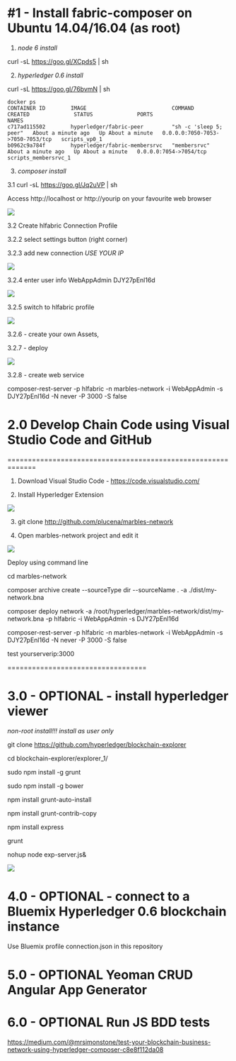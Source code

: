 #1 - Install fabric-composer on  Ubuntu 14.04/16.04 (as root)
=========================================================

1. _node 6 install_

curl -sL https://goo.gl/XCpds5 | sh

2. _hyperledger 0.6 install_

curl -sL https://goo.gl/76bvmN | sh


    docker ps
    CONTAINER ID        IMAGE                           COMMAND                  CREATED              STATUS              PORTS                              NAMES
    c717ad115502        hyperledger/fabric-peer         "sh -c 'sleep 5; peer"   About a minute ago   Up About a minute   0.0.0.0:7050-7053->7050-7053/tcp   scripts_vp0_1
    b0962c9a784f        hyperledger/fabric-membersrvc   "membersrvc"             About a minute ago   Up About a minute   0.0.0.0:7054->7054/tcp             scripts_membersrvc_1

3. _composer install_

3.1 curl -sL https://goo.gl/Jq2uVP | sh

Access http://localhost or http://yourip on your favourite web browser

![](https://raw.githubusercontent.com/plucena/hyperledger/master/composer/composer-ui.png)

3.2 Create hlfabric Connection Profile 

3.2.2 select settings button (right corner)

3.2.3 add new connection  *USE YOUR IP* 

![](https://raw.githubusercontent.com/plucena/hyperledger/master/composer/profile.png)

3.2.4 enter user info WebAppAdmin DJY27pEnl16d

![](https://raw.githubusercontent.com/plucena/hyperledger/master/composer/password.png)

3.2.5  switch to hlfabric profile

![](https://raw.githubusercontent.com/plucena/hyperledger/master/composer/select.png)

3.2.6 - create your own Assets, 

3.2.7 - deploy

![](https://raw.githubusercontent.com/plucena/hyperledger/master/composer/code.png)

3.2.8 - create web service 

composer-rest-server -p hlfabric -n marbles-network -i WebAppAdmin -s DJY27pEnl16d -N never -P 3000 -S false



# 2.0 Develop Chain Code using Visual Studio Code and GitHub
=============================================================

1. Download Visual Studio Code - https://code.visualstudio.com/

2. Install Hyperledger Extension

![](https://raw.githubusercontent.com/plucena/hyperledger/master/composer/ext.png)


3. git clone http://github.com/plucena/marbles-network

4. Open marbles-network project and  edit it

![](https://raw.githubusercontent.com/plucena/hyperledger/master/composer/marbles.png)


Deploy using command line

cd marbles-network

composer archive create --sourceType dir --sourceName . -a ./dist/my-network.bna
 
composer deploy network -a /root/hyperledger/marbles-network/dist/my-network.bna -p hlfabric -i  WebAppAdmin -s DJY27pEnl16d

composer-rest-server -p hlfabric -n marbles-network -i WebAppAdmin -s DJY27pEnl16d -N never -P 3000 -S false

test yourserverip:3000


==================================

# 3.0 - OPTIONAL - install hyperledger viewer

*non-root install!!! install as user only*

git clone https://github.com/hyperledger/blockchain-explorer

cd blockchain-explorer/explorer_1/

sudo npm install -g grunt 

sudo npm install -g bower

npm install grunt-auto-install 

npm install grunt-contrib-copy

npm install express

grunt

nohup node exp-server.js&

![](https://raw.githubusercontent.com/plucena/fabric-composer-install/master/con5.png)



# 4.0 - OPTIONAL - connect to a Bluemix Hyperledger 0.6 blockchain instance

Use Bluemix profile connection.json in this repository

# 5.0 - OPTIONAL Yeoman CRUD Angular App Generator

# 6.0 - OPTIONAL Run JS BDD tests
https://medium.com/@mrsimonstone/test-your-blockchain-business-network-using-hyperledger-composer-c8e8f112da08
